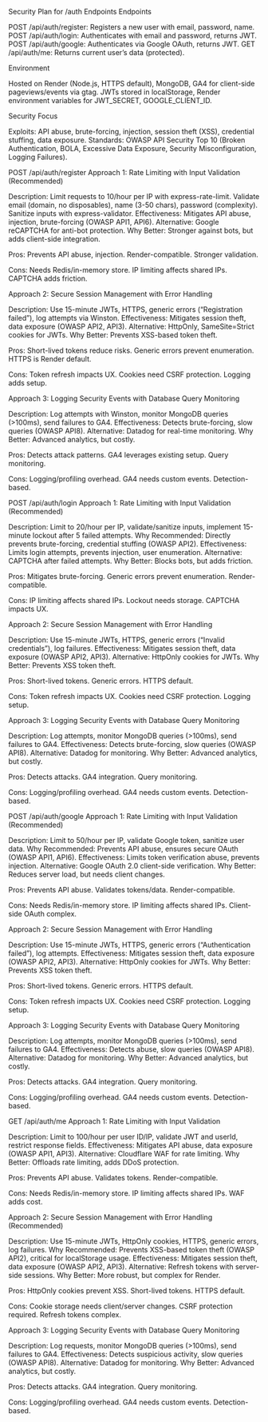 Security Plan for /auth Endpoints
Endpoints

POST /api/auth/register: Registers a new user with email, password, name.
POST /api/auth/login: Authenticates with email and password, returns JWT.
POST /api/auth/google: Authenticates via Google OAuth, returns JWT.
GET /api/auth/me: Returns current user’s data (protected).

Environment

Hosted on Render (Node.js, HTTPS default), MongoDB, GA4 for client-side pageviews/events via gtag.
JWTs stored in localStorage, Render environment variables for JWT_SECRET, GOOGLE_CLIENT_ID.

Security Focus

Exploits: API abuse, brute-forcing, injection, session theft (XSS), credential stuffing, data exposure.
Standards: OWASP API Security Top 10 (Broken Authentication, BOLA, Excessive Data Exposure, Security Misconfiguration, Logging Failures).

POST /api/auth/register
Approach 1: Rate Limiting with Input Validation (Recommended)

Description: Limit requests to 10/hour per IP with express-rate-limit. Validate email (domain, no disposables), name (3-50 chars), password (complexity). Sanitize inputs with express-validator.
Effectiveness: Mitigates API abuse, injection, brute-forcing (OWASP API1, API6).
Alternative: Google reCAPTCHA for anti-bot protection.
Why Better: Stronger against bots, but adds client-side integration.


Pros:
Prevents API abuse, injection.
Render-compatible.
Stronger validation.


Cons:
Needs Redis/in-memory store.
IP limiting affects shared IPs.
CAPTCHA adds friction.



Approach 2: Secure Session Management with Error Handling

Description: Use 15-minute JWTs, HTTPS, generic errors (“Registration failed”), log attempts via Winston.
Effectiveness: Mitigates session theft, data exposure (OWASP API2, API3).
Alternative: HttpOnly, SameSite=Strict cookies for JWTs.
Why Better: Prevents XSS-based token theft.


Pros:
Short-lived tokens reduce risks.
Generic errors prevent enumeration.
HTTPS is Render default.


Cons:
Token refresh impacts UX.
Cookies need CSRF protection.
Logging adds setup.



Approach 3: Logging Security Events with Database Query Monitoring

Description: Log attempts with Winston, monitor MongoDB queries (>100ms), send failures to GA4.
Effectiveness: Detects brute-forcing, slow queries (OWASP API8).
Alternative: Datadog for real-time monitoring.
Why Better: Advanced analytics, but costly.


Pros:
Detects attack patterns.
GA4 leverages existing setup.
Query monitoring.


Cons:
Logging/profiling overhead.
GA4 needs custom events.
Detection-based.



POST /api/auth/login
Approach 1: Rate Limiting with Input Validation (Recommended)

Description: Limit to 20/hour per IP, validate/sanitize inputs, implement 15-minute lockout after 5 failed attempts.
Why Recommended: Directly prevents brute-forcing, credential stuffing (OWASP API2).
Effectiveness: Limits login attempts, prevents injection, user enumeration.
Alternative: CAPTCHA after failed attempts.
Why Better: Blocks bots, but adds friction.


Pros:
Mitigates brute-forcing.
Generic errors prevent enumeration.
Render-compatible.


Cons:
IP limiting affects shared IPs.
Lockout needs storage.
CAPTCHA impacts UX.



Approach 2: Secure Session Management with Error Handling

Description: Use 15-minute JWTs, HTTPS, generic errors (“Invalid credentials”), log failures.
Effectiveness: Mitigates session theft, data exposure (OWASP API2, API3).
Alternative: HttpOnly cookies for JWTs.
Why Better: Prevents XSS token theft.


Pros:
Short-lived tokens.
Generic errors.
HTTPS default.


Cons:
Token refresh impacts UX.
Cookies need CSRF protection.
Logging setup.



Approach 3: Logging Security Events with Database Query Monitoring

Description: Log attempts, monitor MongoDB queries (>100ms), send failures to GA4.
Effectiveness: Detects brute-forcing, slow queries (OWASP API8).
Alternative: Datadog for monitoring.
Why Better: Advanced analytics, but costly.


Pros:
Detects attacks.
GA4 integration.
Query monitoring.


Cons:
Logging/profiling overhead.
GA4 needs custom events.
Detection-based.



POST /api/auth/google
Approach 1: Rate Limiting with Input Validation (Recommended)

Description: Limit to 50/hour per IP, validate Google token, sanitize user data.
Why Recommended: Prevents API abuse, ensures secure OAuth (OWASP API1, API6).
Effectiveness: Limits token verification abuse, prevents injection.
Alternative: Google OAuth 2.0 client-side verification.
Why Better: Reduces server load, but needs client changes.


Pros:
Prevents API abuse.
Validates tokens/data.
Render-compatible.


Cons:
Needs Redis/in-memory store.
IP limiting affects shared IPs.
Client-side OAuth complex.



Approach 2: Secure Session Management with Error Handling

Description: Use 15-minute JWTs, HTTPS, generic errors (“Authentication failed”), log attempts.
Effectiveness: Mitigates session theft, data exposure (OWASP API2, API3).
Alternative: HttpOnly cookies for JWTs.
Why Better: Prevents XSS token theft.


Pros:
Short-lived tokens.
Generic errors.
HTTPS default.


Cons:
Token refresh impacts UX.
Cookies need CSRF protection.
Logging setup.



Approach 3: Logging Security Events with Database Query Monitoring

Description: Log attempts, monitor MongoDB queries (>100ms), send failures to GA4.
Effectiveness: Detects abuse, slow queries (OWASP API8).
Alternative: Datadog for monitoring.
Why Better: Advanced analytics, but costly.


Pros:
Detects attacks.
GA4 integration.
Query monitoring.


Cons:
Logging/profiling overhead.
GA4 needs custom events.
Detection-based.



GET /api/auth/me
Approach 1: Rate Limiting with Input Validation

Description: Limit to 100/hour per user ID/IP, validate JWT and userId, restrict response fields.
Effectiveness: Mitigates API abuse, data exposure (OWASP API1, API3).
Alternative: Cloudflare WAF for rate limiting.
Why Better: Offloads rate limiting, adds DDoS protection.


Pros:
Prevents API abuse.
Validates tokens.
Render-compatible.


Cons:
Needs Redis/in-memory store.
IP limiting affects shared IPs.
WAF adds cost.



Approach 2: Secure Session Management with Error Handling (Recommended)

Description: Use 15-minute JWTs, HttpOnly cookies, HTTPS, generic errors, log failures.
Why Recommended: Prevents XSS-based token theft (OWASP API2), critical for localStorage usage.
Effectiveness: Mitigates session theft, data exposure (OWASP API2, API3).
Alternative: Refresh tokens with server-side sessions.
Why Better: More robust, but complex for Render.


Pros:
HttpOnly cookies prevent XSS.
Short-lived tokens.
HTTPS default.


Cons:
Cookie storage needs client/server changes.
CSRF protection required.
Refresh tokens complex.



Approach 3: Logging Security Events with Database Query Monitoring

Description: Log requests, monitor MongoDB queries (>100ms), send failures to GA4.
Effectiveness: Detects suspicious activity, slow queries (OWASP API8).
Alternative: Datadog for monitoring.
Why Better: Advanced analytics, but costly.


Pros:
Detects attacks.
GA4 integration.
Query monitoring.


Cons:
Logging/profiling overhead.
GA4 needs custom events.
Detection-based.


